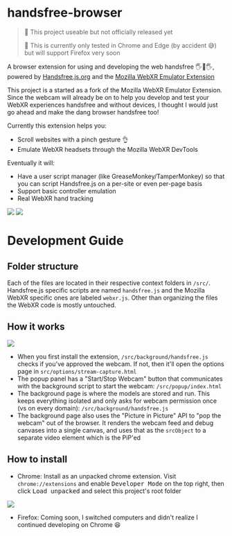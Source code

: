 # handsfree-browser

> 🚨 This project useable but not officially released yet
>
> 🚨 This is currently only tested in Chrome and Edge (by accident 😅) but will support Firefox very soon

A browser extension for using and developing the web handsfree 🖐👀🖐, powered by [Handsfree.js.org](https://handsfree.js.org/) and the [Mozilla WebXR Emulator Extension](https://github.com/MozillaReality/WebXR-emulator-extension)

This project is a started as a fork of the Mozilla WebXR Emulator Extension. Since the webcam will already be on to help you develop and test your WebXR experiences handsfree and without devices, I thought I would just go ahead and make the dang browser handsfree too!

Currently this extension helps you:

- Scroll websites with a pinch gesture 👌
- Emulate WebXR headsets through the Mozilla WebXR DevTools

Eventually it will:

- Have a user script manager (like GreaseMonkey/TamperMonkey) so that you can script Handsfree.js on a per-site or even per-page basis
- Support basic controller emulation
- Real WebXR hand tracking

![](https://media3.giphy.com/media/BSkodGjuwBPAEwxjGv/giphy.gif)
![](https://media1.giphy.com/media/w3JUFtNyXNafLVrh6F/giphy.gif)

# Development Guide

## Folder structure

Each of the files are located in their respective context folders in `/src/`. Handsfree.js specific scripts are named `handsfree.js` and the Mozilla WebXR specific ones are labeled `webxr.js`. Other than organizing the files the WebXR code is mostly untouched.

## How it works

![](https://i.imgur.com/VKFeZpB.jpg)

- When you first install the extension, `/src/background/handsfree.js` checks if you've approved the webcam. If not, then it'll open the options page in `src/options/stream-capture.html`
- The popup panel has a "Start/Stop Webcam" button that communicates with the background script to start the webcam: `/src/popup/index.html`
- The background page is where the models are stored and run. This keeps everything isolated and only asks for webcam permission once (vs on every domain): `/src/background/handsfree.js`
- The background page also uses the "Picture in Picture" API to "pop the webcam" out of the browser. It renders the webcam feed and debug canvases into a single canvas, and uses that as the `srcObject` to a separate video element which is the PiP'ed

## How to install

- Chrome: Install as an unpacked chrome extension. Visit `chrome://extensions` and enable <kbd>Developer Mode</kbd> on the top right, then click <kbd>Load unpacked</kbd> and select this project's root folder

![](https://i.imgur.com/jXmhYnb.png)

- Firefox: Coming soon, I switched computers and didn't realize I continued developing on Chrome 😆
